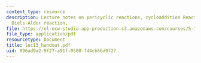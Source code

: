 ```yaml
---
content_type: resource
description: Lecture notes on pericyclic reactions, cycloaddition Reactions, and the
  Diels-Alder reaction.
file: https://ol-ocw-studio-app-production.s3.amazonaws.com/courses/5-13-organic-chemistry-ii-fall-2003/096ad9a29f27a91f0580f44cb56d9f27_lec13_handout.pdf
file_type: application/pdf
resourcetype: Document
title: lec13_handout.pdf
uid: 096ad9a2-9f27-a91f-0580-f44cb56d9f27
---
```

